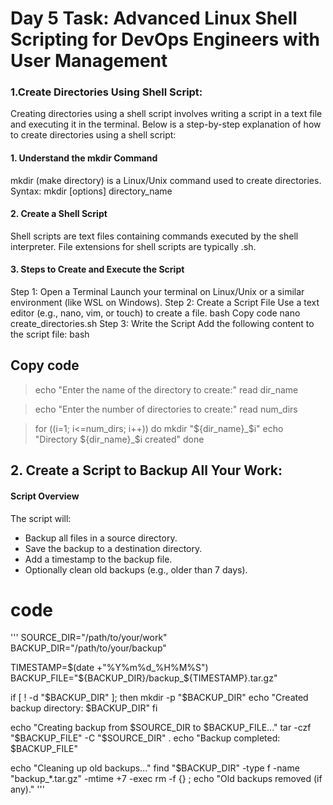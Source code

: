 
# Day 5 Task: Advanced Linux Shell Scripting for DevOps Engineers with User Management
### 1.Create Directories Using Shell Script:

Creating directories using a shell script involves writing a script in a text file and executing it in the terminal. Below is a step-by-step explanation of how to create directories using a shell script:

#### 1. Understand the mkdir Command
mkdir (make directory) is a Linux/Unix command used to create directories.
Syntax: mkdir [options] directory_name
#### 2. Create a Shell Script
Shell scripts are text files containing commands executed by the shell interpreter.
File extensions for shell scripts are typically .sh.
#### 3. Steps to Create and Execute the Script
Step 1: Open a Terminal
Launch your terminal on Linux/Unix or a similar environment (like WSL on Windows).
Step 2: Create a Script File
Use a text editor (e.g., nano, vim, or touch) to create a file.
bash
Copy code
nano create_directories.sh
Step 3: Write the Script
Add the following content to the script file:
bash
## Copy code
> echo "Enter the name of the directory to create:"
> read dir_name

> echo "Enter the number of directories to create:"
> read num_dirs

> for ((i=1; i<=num_dirs; i++))
> do
> mkdir "${dir_name}_$i"
> echo "Directory ${dir_name}_$i created"
> done 

## 2. Create a Script to Backup All Your Work:
#### Script Overview
The script will:
* Backup all files in a source directory.
* Save the backup to a destination directory.
* Add a timestamp to the backup file.
* Optionally clean old backups (e.g., older than 7 days).
# code
''' SOURCE_DIR="/path/to/your/work"    
BACKUP_DIR="/path/to/your/backup"  


TIMESTAMP=$(date +"%Y%m%d_%H%M%S")
BACKUP_FILE="${BACKUP_DIR}/backup_${TIMESTAMP}.tar.gz"


if [ ! -d "$BACKUP_DIR" ]; then
    mkdir -p "$BACKUP_DIR"
    echo "Created backup directory: $BACKUP_DIR"
fi


echo "Creating backup from $SOURCE_DIR to $BACKUP_FILE..."
tar -czf "$BACKUP_FILE" -C "$SOURCE_DIR" .
echo "Backup completed: $BACKUP_FILE"


echo "Cleaning up old backups..."
find "$BACKUP_DIR" -type f -name "backup_*.tar.gz" -mtime +7 -exec rm -f {} \;
echo "Old backups removed (if any)." '''

